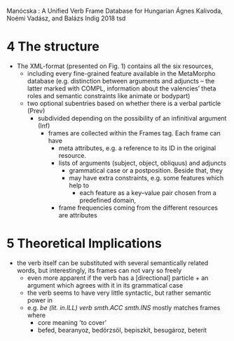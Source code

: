 Manócska : A Unified Verb Frame Database for Hungarian
Ágnes Kalivoda, Noémi Vadász, and Balázs Indig
2018 tsd

# 4 The structure

* The XML-format (presented on Fig. 1) contains all the six resources,
  * including every fine-grained feature available in the MetaMorpho database
    (e.g. distinction between arguments and adjuncts – the latter marked with
    COMPL, information about the valencies’ theta roles and semantic
    constraints like animate or bodypart)
  * two optional subentries based on whether there is a verbal particle (Prev)
    * subdivided depending on the possibility of an infinitival argument (Inf)
      * frames are collected within the Frames tag. Each frame can have 
        * meta attributes, e.g. a reference to its ID in the original resource.
        * lists of arguments (subject, object, obliquus) and adjuncts
          * grammatical case or a postposition. Beside that, they 
          * may have extra constraints, e.g.  some features which help to
            * each feature as a key–value pair chosen from a predefined domain,
        * frame frequencies coming from the different resources are attributes

# 5 Theoretical Implications

* the verb itself can be substituted with several semantically related words,
  but interestingly, its frames can not vary so freely
  * even more apparent if the verb has a [directional] particle + an argument
    which agrees with it in its grammatical case
  * the verb seems to have very little syntactic, but rather semantic power in
  * e.g. _be (lit. in.ILL) verb smth.ACC smth.INS_ mostly matches frames where
    * core meaning 'to cover'
    * befed, bearanyoz, bedörzsöl, bepiszkı́t, besugároz, beterı́t

